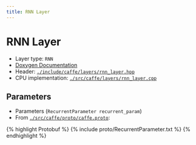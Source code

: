 ```yaml
---
title: RNN Layer
---
```


# RNN Layer

* Layer type: `RNN`
* [Doxygen Documentation](http://caffe.berkeleyvision.org/doxygen/classcaffe_1_1RNNLayer.md)
* Header: [`./include/caffe/layers/rnn_layer.hpp`](https://github.com/BVLC/caffe/blob/master/include/caffe/layers/rnn_layer.hpp)
* CPU implementation: [`./src/caffe/layers/rnn_layer.cpp`](https://github.com/BVLC/caffe/blob/master/src/caffe/layers/rnn_layer.cpp)

## Parameters

* Parameters (`RecurrentParameter recurrent_param`)
* From [`./src/caffe/proto/caffe.proto`](https://github.com/BVLC/caffe/blob/master/src/caffe/proto/caffe.proto):

{% highlight Protobuf %}
{% include proto/RecurrentParameter.txt %}
{% endhighlight %}
